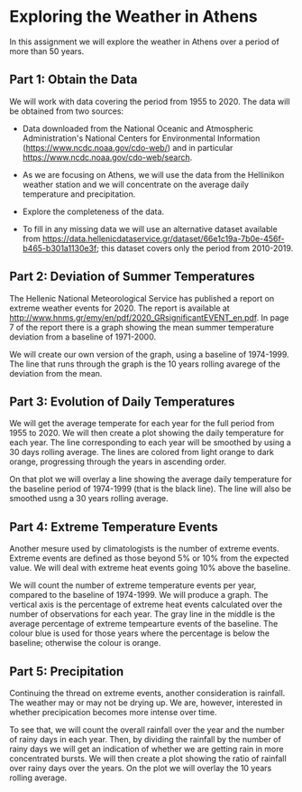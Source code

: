 # Exploring the Weather in Athens

In this assignment we will explore the weather in Athens over a period of more than 50 years.

## Part 1: Obtain the Data
We will work with data covering the period from 1955 to 2020. The data will be obtained from two sources:

* Data downloaded from the National Oceanic and Atmospheric Administration's National Centers for Environmental Information (https://www.ncdc.noaa.gov/cdo-web/) and in particular https://www.ncdc.noaa.gov/cdo-web/search. 

* As we are focusing on Athens, we will use the data from the Hellinikon weather station and we will concentrate on the average daily temperature and precipitation.

* Explore the completeness of the data.

* To fill in any missing data we will use an alternative dataset available from https://data.hellenicdataservice.gr/dataset/66e1c19a-7b0e-456f-b465-b301a1130e3f; this dataset covers only the period from 2010-2019.


## Part 2: Deviation of Summer Temperatures
The Hellenic National Meteorological Service has published a report on extreme weather events for 2020. The report is available at http://www.hnms.gr/emy/en/pdf/2020_GRsignificantEVENT_en.pdf. In page 7 of the report there is a graph showing the mean summer temperature deviation from a baseline of 1971-2000.

We will create our own version of the graph, using a baseline of 1974-1999. The line that runs through the graph is the 10 years rolling avarege of the deviation from the mean.


## Part 3: Evolution of Daily Temperatures
We will get the average temperate for each year for the full period from 1955 to 2020. We will then create a plot showing the daily temperature for each year. The line corresponding to each year will be smoothed by using a 30 days rolling average. The lines are colored from light orange to dark orange, progressing through the years in ascending order.

On that plot we will overlay a line showing the average daily temperature for the baseline period of 1974-1999 (that is the black line). The line will also be smoothed usng a 30 years rolling average.


## Part 4: Extreme Temperature Events
Another mesure used by climatologists is the number of extreme events. Extreme events are defined as those beyond 5% or 10% from the expected value. We will deal with extreme heat events going 10% above the baseline.

We will count the number of extreme temperature events per year, compared to the baseline of 1974-1999. We will produce a graph. The vertical axis is the percentage of extreme heat events calculated over the number of observations for each year. The gray line in the middle is the average percentage of extreme tempearture events of the baseline. The colour blue is used for those years where the percentage is below the baseline; otherwise the colour is orange.


## Part 5: Precipitation
Continuing the thread on extreme events, another consideration is rainfall. The weather may or may not be drying up. We are, however, interested in whether precipication becomes more intense over time.

To see that, we will count the overall rainfall over the year and the number of rainy days in each year. Then, by dividing the rainfall by the number of rainy days we will get an indication of whether we are getting rain in more concentrated bursts. We will then create a plot showing the ratio of rainfall over rainy days over the years. On the plot we will overlay the 10 years rolling average.